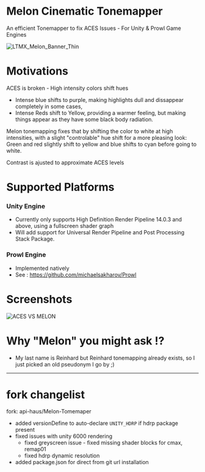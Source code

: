# Melon Cinematic Tonemapper

An efficient Tonemapper to fix ACES Issues - For Unity &amp; Prowl Game Engines

![LTMX_Melon_Banner_Thin](https://raw.githubusercontent.com/ltmx/Melon-Tonemapper/main/.branding/LTMX_Melon_Banner_Thin.jpeg)

# Motivations

ACES is broken - High intensity colors shift hues

- Intense blue shifts to purple, making highlights dull and dissappear completely in some cases,
- Intense Reds shift to Yellow, providing a warmer feeling, but making things appear as they have some black body
	radiation.

Melon tonemapping fixes that by shifting the color to white at high intensities,
with a slight "controlable" hue shift for a more pleasing look:
Green and red slightly shift to yellow and blue shifts to cyan before going to white.

Contrast is ajusted to approximate ACES levels

# Supported Platforms

### Unity Engine

- Currently only supports High Definition Render Pipeline 14.0.3 and above, using a fullscreen shader graph
- Will add support for Universal Render Pipeline and Post Processing Stack Package.

### Prowl Engine

- Implemented natively
- See : https://github.com/michaelsakharov/Prowl

# Screenshots

![ACES VS MELON](https://github.com/ltmx/Melon-Tonemapper/assets/47640688/ba8a07db-a037-428c-8ce9-eb311f29535e)

# Why "Melon" you might ask !?

- My last name is Reinhard but Reinhard tonemapping already exists, so I just picked an old pseudonym I go by ;)

---

# fork changelist

fork: api-haus/Melon-Tomemaper

- added versionDefine to auto-declare `UNITY_HDRP` if hdrp package present
- fixed issues with unity 6000 rendering
	- fixed greyscreen issue - fixed missing shader blocks for cmax, remap01
	- fixed hdrp dynamic resolution
- added package.json for direct from git url installation
